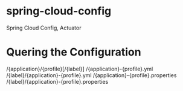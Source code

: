 # spring-cloud-config
Spring Cloud Config, Actuator

# Quering the Configuration
/{application}/{profile}[/{label}]
/{application}-{profile}.yml
/{label}/{application}-{profile}.yml
/{application}-{profile}.properties
/{label}/{application}-{profile}.properties
